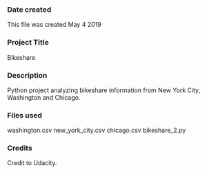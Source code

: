 ### Date created
This file was created May 4 2019

### Project Title
Bikeshare

### Description
Python project analyzing bikeshare information from New York City, Washington and Chicago.

### Files used
washington.csv
new_york_city.csv
chicago.csv
bikeshare_2.py

### Credits
Credit to Udacity.
